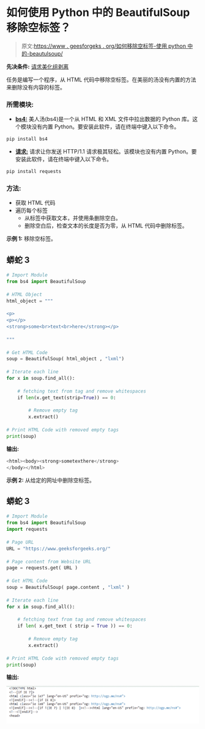# 如何使用 Python 中的 BeautifulSoup 移除空标签？

> 原文:[https://www . geesforgeks . org/如何移除空标签-使用 python 中的-beautulsoup/](https://www.geeksforgeeks.org/how-to-remove-empty-tags-using-beautifulsoup-in-python/)

**先决条件:** [请求](https://www.geeksforgeeks.org/python-requests-tutorial/)[美化组](https://www.geeksforgeeks.org/implementing-web-scraping-python-beautiful-soup/)[剥离](https://www.geeksforgeeks.org/python-string-strip/)

任务是编写一个程序，从 HTML 代码中移除空标签。在美丽的汤没有内置的方法来删除没有内容的标签。

### 所需模块:

*   [**bs4:**](https://www.geeksforgeeks.org/implementing-web-scraping-python-beautiful-soup/) 美人汤(bs4)是一个从 HTML 和 XML 文件中拉出数据的 Python 库。这个模块没有内置 Python。要安装此软件，请在终端中键入以下命令。

```py
pip install bs4

```

*   [**请求:**](https://www.geeksforgeeks.org/python-requests-tutorial/) 请求让你发送 HTTP/1.1 请求极其轻松。该模块也没有内置 Python。要安装此软件，请在终端中键入以下命令。

```py
pip install requests

```

### 方法:

*   获取 HTML 代码
*   遍历每个标签
    *   从标签中获取文本，并使用条删除空白。
    *   删除空白后，检查文本的长度是否为零，从 HTML 代码中删除标签。

**示例 1:** 移除空标签。

## 蟒蛇 3

```py
# Import Module
from bs4 import BeautifulSoup

# HTML Object
html_object = """

<p>
<p></p>
<strong>some<br>text<br>here</strong></p>

"""

# Get HTML Code
soup = BeautifulSoup( html_object , "lxml")

# Iterate each line
for x in soup.find_all():

    # fetching text from tag and remove whitespaces
    if len(x.get_text(strip=True)) == 0:

        # Remove empty tag
        x.extract()

# Print HTML Code with removed empty tags
print(soup)
```

**输出:**

```py
<html><body><strong>sometexthere</strong>
</body></html>

```

**示例 2:** 从给定的网址中删除空标签。

## 蟒蛇 3

```py
# Import Module
from bs4 import BeautifulSoup
import requests

# Page URL
URL = "https://www.geeksforgeeks.org/"

# Page content from Website URL
page = requests.get( URL )

# Get HTML Code
soup = BeautifulSoup( page.content , "lxml" )

# Iterate each line
for x in soup.find_all():

    # fetching text from tag and remove whitespaces
    if len( x.get_text ( strip = True )) == 0:

        # Remove empty tag
        x.extract()

# Print HTML Code with removed empty tags
print(soup)
```

**输出:**

![](img/a9b023e9d97bdb571ec8ff5965076302.png)